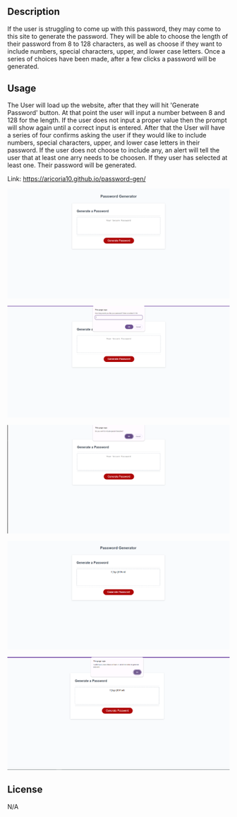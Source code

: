 # <Password Generator>

## Description

If the user is struggling to come up with this password, they may come to this site to generate the password. They will be able to choose the length of their password from 8 to 128 characters, as well as choose if they want to include numbers, special characters, upper, and lower case letters. Once a series of choices have been made, after a few clicks a password will be generated.

## Usage

The User will load up the website, after that they will hit 'Generate Password' button. At that point the user will input a number between 8 and 128 for the length. If the user does not input a proper value then the prompt will show again until a correct input is entered. After that the User will have a series of four confirms asking the user if they would like to include numbers, special characters, upper, and lower case letters in their password. If the user does not choose to include any, an alert will tell the user that at least one arry needs to be choosen. If they user has selected at least one. Their password will be generated.

Link: https://aricoria10.github.io/password-gen/

![Start Screen](./assets/images/startscreen.png)

![Password Length Prompt](./assets/images/charprompt.png)

![Array Prompt](./assets/images/arrayprompt.png)

![Generated Password](./assets/images/passgen.png)

![Error form no confirms](./assets/images/badconfirm.png)

## License

N/A
